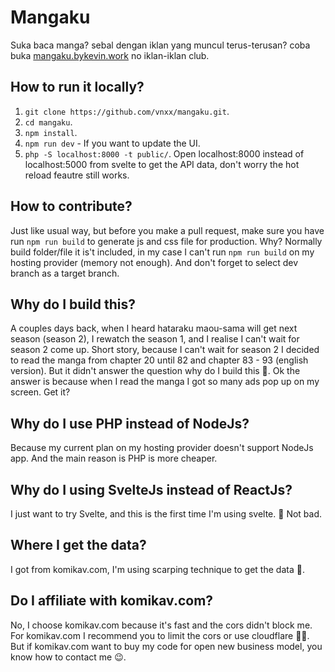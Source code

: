 # Mangaku
Suka baca manga? sebal dengan iklan yang muncul terus-terusan? coba buka [mangaku.bykevin.work](https://mangaku.bykevin.work/) no iklan-iklan club.

## How to run it locally?
1. `git clone https://github.com/vnxx/mangaku.git`.
2. `cd mangaku`.
3. `npm install`.
4. `npm run dev` - If you want to update the UI.
5. `php -S localhost:8000 -t public/`. Open localhost:8000 instead of localhost:5000 from svelte to get the API data, don't worry the hot reload feautre still works.

## How to contribute?
Just like usual way, but before you make a pull request, make sure you have run `npm run build` to generate js and css file for production. Why? Normally build folder/file it is't included, in my case I can't run `npm run build` on my hosting provider (memory not enough). And don't forget to select dev branch as a target branch.

## Why do I build this?
A couples days back, when I heard hataraku maou-sama will get next season (season 2), I rewatch the season 1, and I realise I can't wait for season 2 come up. Short story, because I can't wait for season 2 I decided to read the manga from chapter 20 until 82 and chapter 83 - 93 (english version). But it didn't answer the question why do I build this 🤪. Ok the answer is because when I read the manga I got so many ads pop up on my screen. Get it?

## Why do I use PHP instead of NodeJs?
Because my current plan on my hosting provider doesn't support NodeJs app. And the main reason is PHP is more cheaper.

## Why do I using SvelteJs instead of ReactJs?
I just want to try Svelte, and this is the first time I'm using svelte. 🤔 Not bad.

## Where I get the data?
I got from komikav.com, I'm using scarping technique to get the data 👀.

## Do I affiliate with komikav.com?
No, I choose komikav.com because it's fast and the cors didn't block me. For komikav.com I recommend you to limit the cors or use cloudflare 👌🏻. But if komikav.com want to buy my code for open new business model, you know how to contact me 😉.
